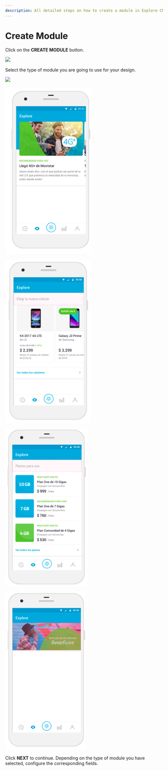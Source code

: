 ```yaml
---
description: All detailed steps on how to create a module in Explore CMS.
---
```


# Create Module

Click on the **CREATE MODULE** button.

![](https://lh4.googleusercontent.com/-_WEE_LoNyKgtoauxv4Ba93lJjbWhf15CcBgaWMiAPThZbmdB67smnSzek3lv41GT5e0Bl93hEQRUF1QJyZ4iVAhQP1lcg44nbRt3J_L86V5-uv1MSXOBXhZeBwYiYOfWGtd0QNb)

Select the type of module you are going to use for your design.

![](https://lh3.googleusercontent.com/GDHDqVX-K1wnxNozK7yrYOjWk2VOqpJO3Ayeo5OzbGPw9sUG-6S0rhKJA7ntvRtKbejn8Lm0z9G32JzGZYKycYiP593Dyd6zc7PsptCI6FjLLBi_snn6ZdkweHI-RBiofHPawVQN)

![Featured Content](../../.gitbook/assets/image%20%2821%29.png)

![Vertical Cards](../../.gitbook/assets/image%20%2879%29.png)

![Rows](../../.gitbook/assets/image%20%2866%29.png)

![Banner](../../.gitbook/assets/image%20%2851%29.png)

Click **NEXT** to continue. Depending on the type of module you have selected, configure the corresponding fields.

